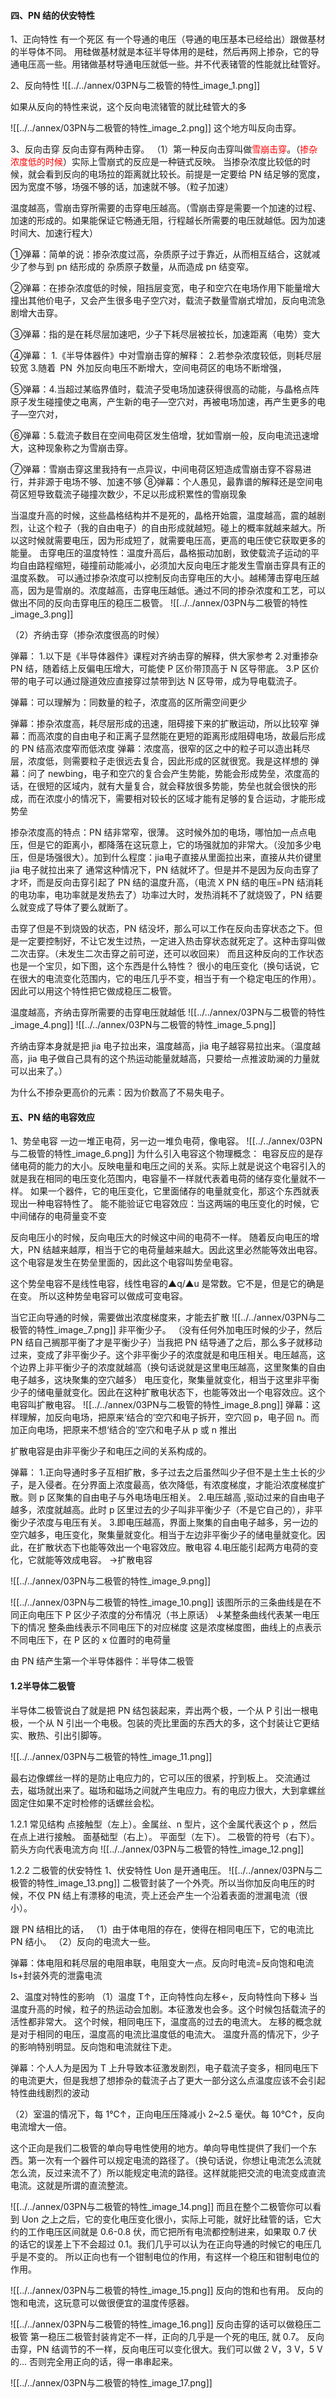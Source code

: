#### 四、PN 结的伏安特性
1、正向特性
有一个死区
有一个导通的电压（导通的电压基本已经给出）跟做基材的半导体不同。
用硅做基材就是本征半导体用的是硅，然后再网上掺杂，它的导通电压高一些。用锗做基材导通电压就低一些。并不代表锗管的性能就比硅管好。

2、反向特性
![[../../annex/03PN与二极管的特性_image_1.png]]

如果从反向的特性来说，这个反向电流锗管的就比硅管大的多

![[../../annex/03PN与二极管的特性_image_2.png]]
这个地方叫反向击穿。

3、反向击穿
反向击穿有两种击穿。
（1）第一种反向击穿叫做<font color="#ff0000">雪崩击穿</font>。（<font color="#ff0000">掺杂浓度低的时候</font>）实际上雪崩式的反应是一种链式反映。
当掺杂浓度比较低的时候，就会看到反向的电场拉的距离就比较长。前提是一定要给 PN 结足够的宽度，因为宽度不够，场强不够的话，加速就不够。（粒子加速）

温度越高，雪崩击穿所需要的击穿电压越高。（雪崩击穿是需要一个加速的过程、加速的形成的。如果能保证它畅通无阻，行程越长所需要的电压就越低。因为加速时间大、加速行程大）

①弹幕：简单的说：掺杂浓度过高，杂质原子过于靠近，从而相互结合，这就减少了参与到 pn 结形成的
杂质原子数量，从而造成 pn 结变窄。

②弹幕：在掺杂浓度低的时候，阻挡层变宽，电子和空穴在电场作用下能量增大撞出其他价电子，又会产生很多电子空穴对，载流子数量雪崩式增加，反向电流急剧增大击穿。

③弹幕：指的是在耗尽层加速吧，少子下耗尽层被拉长，加速距离（电势）变大


④弹幕：
1.《半导体器件》中对雪崩击穿的解释：
2.若参杂浓度较低，则耗尽层较宽
3.随着 PN 外加反向电压不断增大，空间电荷区的电场不断增强，

⑤弹幕：4.当超过某临界值时，载流子受电场加速获得很高的动能，与晶格点阵原子发生碰撞使之电离，产生新的电子—空穴对，再被电场加速，再产生更多的电子—空穴对，

⑥弹幕：5.载流子数目在空间电荷区发生倍增，犹如雪崩一般，反向电流迅速增大，这种现象称之为雪崩击穿。

⑦弹幕：雪崩击穿这里我持有一点异议，中间电荷区短造成雪崩击穿不容易进行，并非源于电场不够、加速不够
⑧弹幕：个人愚见，最靠谱的解释还是空间电荷区短导致载流子碰撞次数少，不足以形成积累性的雪崩现象

当温度升高的时候，这些晶格结构并不是死的，晶格开始震，温度越高，震的越剧烈，让这个粒子（我的自由电子）的自由形成就越短。碰上的概率就越来越大。所以这时候就需要电压，因为形成短了，就需要电压高，更高的电压使它获取更多的能量。
击穿电压的温度特性：温度升高后，晶格振动加剧，致使载流子运动的平均自由路程缩短，碰撞前动能减小，必须加大反向电压才能发生雪崩击穿具有正的温度系数。
可以通过掺杂浓度可以控制反向击穿电压的大小。越稀薄击穿电压越高，因为是雪崩的。浓度越高，击穿电压越低。通过不同的掺杂浓度和工艺，可以做出不同的反向击穿电压的稳压二极管。
![[../../annex/03PN与二极管的特性_image_3.png]]

（2）齐纳击穿（掺杂浓度很高的时候）

弹幕：
1.以下是《半导体器件》课程对齐纳击穿的解释，供大家参考
2.对重掺杂 PN 结，随着结上反偏电压增大，可能使 P 区价带顶高于 N 区导带底。
3.P 区价带的电子可以通过隧道效应直接穿过禁带到达 N 区导带，成为导电载流子。

弹幕：可以理解为：同数量的粒子，浓度高的区所需空间更少

弹幕：掺杂浓度高，耗尽层形成的迅速，阻碍接下来的扩散运动，所以比较窄
弹幕：而高浓度的自由电子和正离子显然能在更短的距离形成阻碍电场，故最后形成的 PN 结高浓度窄而低浓度
弹幕：浓度高，很窄的区之中的粒子可以造出耗尽层，浓度低，则需要粒子走很远去复合，因此形成的区就很宽。我是这样想的
弹幕：问了 newbing，电子和空穴的复合会产生势能，势能会形成势垒，浓度高的话，在很短的区域内，就有大量复合，就会释放很多势能，势垒也就会很快的形成，而在浓度小的情况下，需要相对较长的区域才能有足够的复合运动，才能形成势垒

掺杂浓度高的特点：PN 结非常窄，很薄。
这时候外加的电场，哪怕加一点点电压，但是它的距离小，都降落在这玩意上，它的场强就加的非常大。（没加多少电压，但是场强很大）。加到什么程度：jia电子直接从里面拉出来，直接从共价键里 jia 电子就拉出来了
通常这种情况下，PN 结就坏了。但是并不是因为反向击穿了才坏，而是反向击穿引起了 PN 结的温度升高，（电流 X PN 结的电压=PN 结消耗的电功率，电功率就是发热去了）功率过大时，发热消耗不了就烧毁了，PN 结要么就变成了导体了要么就断了。

击穿了但是不到烧毁的状态，PN 结没坏，那么可以工作在反向击穿状态之下。但是一定要控制好，不让它发生过热，一定进入热击穿状态就死定了。这种击穿叫做二次击穿。（未发生二次击穿之前可逆，还可以收回来）
而且这种反向的工作状态也是一个宝贝，如下图，这个东西是什么特性？
很小的电压变化（换句话说，它在很大的电流变化范围内，它的电压几乎不变，相当于有一个稳定电压的作用）。因此可以用这个特性把它做成稳压二极管。

温度越高，齐纳击穿所需要的击穿电压就越低
![[../../annex/03PN与二极管的特性_image_4.png]]
![[../../annex/03PN与二极管的特性_image_5.png]]

齐纳击穿本身就是把 jia 电子拉出来，温度越高，jia 电子越容易拉出来。（温度越高，jia 电子做自己具有的这个热运动能量就越高，只要给一点推波助澜的力量就可以出来了。）

为什么不掺杂更高价的元素：因为价数高了不易失电子。

#### 五、PN 结的电容效应
1、势垒电容
一边一堆正电荷，另一边一堆负电荷，像电容。
![[../../annex/03PN与二极管的特性_image_6.png]]
为什么引入电容这个物理概念：
电容反应的是存储电荷的能力的大小。反映电量和电压之间的关系。实际上就是说这个电容引入的就是我在相同的电压变化范围内，电容量不一样就代表着电荷的储存变化量就不一样。 
如果一个器件，它的电压变化，它里面储存的电量就变化，那这个东西就表现出一种电容特性了。
能不能验证它电容效应：当这两端的电压变化的时候，它中间储存的电荷量变不变

反向电压小的时候，反向电压大的时候这中间的电荷不一样。
随着反向电压的增大，PN 结越来越厚，相当于它的电荷量越来越大。因此这里必然能等效出电容。
这个电容是发生在势垒里面的，因此这个电容叫势垒电容。

这个势垒电容不是线性电容，线性电容的▲q/▲u 是常数。它不是，但是它的确是在变。
所以这种势垒电容可以做成可变电容。

当它正向导通的时候，需要做出浓度梯度来，才能去扩散
![[../../annex/03PN与二极管的特性_image_7.png]]
非平衡少子。
（没有任何外加电压时候的少子，然后 PN 结自己搁那平衡了才是平衡少子）当我把 PN 结导通了之后，那么多子就移动过来，变成了非平衡少子。这个非平衡少子的浓度就是和电压相关。电压越高，这个边界上非平衡少子的浓度就越高（换句话说就是这里电压越高，这里聚集的自由电子越多，这块聚集的空穴越多）
电压变化，聚集量就变化，相当于这里非平衡少子的储电量就变化。因此在这种扩散电状态下，也能等效出一个电容效应。这个电容叫扩散电容。
![[../../annex/03PN与二极管的特性_image_8.png]]
弹幕：这样理解，加反向电场，把原来‘结合的’空穴和电子拆开，空穴回 p，电子回 n。而加正向电场，把原来不想‘结合的’空穴和电子从 p 或 n 推出

扩散电容是由非平衡少子和电压之间的关系构成的。

弹幕：
1.正向导通时多子互相扩散，多子过去之后虽然叫少子但不是土生土长的少子，是入侵者。在分界面上浓度最高，依次降低，有浓度梯度，才能沿浓度梯度扩散。则 p 区聚集的自由电子与外电场电压相关。
2.电压越高 ,驱动过来的自由电子越多，浓度就越高。此时 p 区里过去的少子叫非平衡少子（不是它自己的），非平衡少子浓度与电压有关。
3.即电压越高，界面上聚集的自由电子越多，另一边的空穴越多，电压变化，聚集量就变化。相当于左边非平衡少子的储电量就变化。因此，在扩散状态下也能等效出一个电容效应。散电容
4.电压能引起两方电荷的变化，它就能等效成电容。 →扩散电容

![[../../annex/03PN与二极管的特性_image_9.png]]

![[../../annex/03PN与二极管的特性_image_10.png]]
该图所示的三条曲线是在不同正向电压下 P 区少子浓度的分布情况（书上原话）
↓某整条曲线代表某一电压下的情况
整条曲线表示不同电压下的对应梯度
这是浓度梯度图，曲线上的点表示不同电压下，在 P 区的 x 位置时的电荷量

由 PN 结产生第一个半导体器件：半导体二极管

#### 1.2半导体二极管
半导体二极管说白了就是把 PN 结包装起来，弄出两个极，一个从 P 引出一根电极，一个从 N 引出一个电极。包装的壳比里面的东西大的多，这个封装让它更结实、散热、引出引脚等。

![[../../annex/03PN与二极管的特性_image_11.png]]

最右边像螺丝一样的是防止电应力的，它可以压的很紧，拧到板上。
交流通过去，磁场就出来了。磁场和磁场之间就产生电应力。有的电应力很大，大到拿螺丝固定住如果不定时检修的话螺丝会松。

1.2.1 常见结构
点接触型（左上）。金属丝、n 型片，这个金属代表这个 p ，然后在点上进行接触。
面基础型（右上）。
平面型（左下）。
二极管的符号（右下）。箭头方向代表电流方向
![[../../annex/03PN与二极管的特性_image_12.png]]

1.2.2 二极管的伏安特性
1、伏安特性
Uon 是开通电压。
![[../../annex/03PN与二极管的特性_image_13.png]]
二极管封装了一个外壳。所以当你加反向电压的时候，不仅 PN 结上有漂移的电流，壳上还会产生一个沿着表面的泄漏电流（很小）。

跟 PN 结相比的话，
（1）由于体电阻的存在，使得在相同电压下，它的电流比 PN 结小。
（2）反向的电流大一些。

弹幕：体电阻和耗尽层的电阻串联，电阻变大一点。反向时电流=反向饱和电流 Is+封装外壳的泄露电流


2、温度对特性的影响
（1）温度 T↑，正向特性向左移←，反向特性向下移↓
当温度升高的时候，粒子的热运动会加剧。本征激发也会多。这个时候包括载流子的活性都非常大。
这个时候，相同电压下，温度高的过去的电流大。
左移的概念就是对于相同的电压，温度高的电流比温度低的电流大。
温度升高的情况下，少子的影响特别明显。反向饱和电流就往下走。

弹幕：个人人为是因为 T 上升导致本征激发剧烈，电子载流子变多，相同电压下的电流更大，但是我想了想掺杂的载流子占了更大一部分这么点温度应该不会引起特性曲线剧烈的波动

（2）室温的情况下，每 1℃↑，正向电压压降减小 2~2.5 毫伏。每 10℃↑，反向电流增大一倍。

这个正向是我们二极管的单向导电性使用的地方。单向导电性提供了我们一个东西。第一次有一个器件可以规定电流的路径了。（换句话说，你想让电流怎么流就怎么流，反过来流不了）所以能规定电流的路径。这样就能把交流的电流变成直流电流。这就是所谓的直流整流。

![[../../annex/03PN与二极管的特性_image_14.png]]
而且在整个二极管你可以看到 Uon 之上之后，它的变化电压变化很小，实际上可能，就好比硅管的话，它大约的工作电压区间就是 0.6-0.8 伏，而它把所有电流都控制进来，如果取 0.7 伏的话它的误差上下不会超过 0.1。我们几乎可以认为在正向导通的时候它的电压几乎是不变的。
所以正向也有一个钳制电位的作用，有这样一个稳压和钳制电位的作用。

![[../../annex/03PN与二极管的特性_image_15.png]]
反向的饱和也有用。
反向的饱和电流，这玩意可以做很便宜的温度传感器。

![[../../annex/03PN与二极管的特性_image_16.png]]
反向击穿的话可以做稳压二极管
第一稳压二极管封装肯定不一样，正向的几乎是一个死的电压, 就 0.7。
反向击穿，PN 结调节的不一样，反向电压可以变化很大。我们可以做 2 V，3 V，5 V 的...
否则完全用正向的话，得一串串起来。

![[../../annex/03PN与二极管的特性_image_17.png]]


















